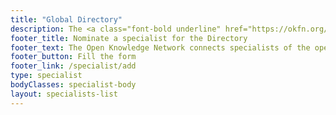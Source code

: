 ```yaml
---
title: "Global Directory"
description: The <a class="font-bold underline" href="https://okfn.org/network">Open Knowledge Network</a> connects specialists of the open movement and promotes them through the Open Knowledge Global Directory.
footer_title: Nominate a specialist for the Directory
footer_text: The Open Knowledge Network connects specialists of the open movement and promotes them through the Open Knowledge Global Directory.
footer_button: Fill the form
footer_link: /specialist/add
type: specialist
bodyClasses: specialist-body
layout: specialists-list
---
```

